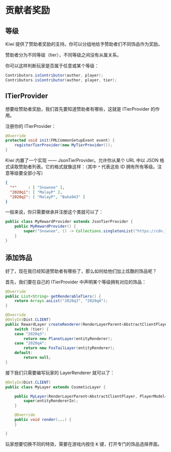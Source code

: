 # 贡献者奖励

## 等级

Kiwi 提供了赞助者奖励的支持。你可以分组地给予赞助者们不同饰品作为奖励。

赞助者分为不同等级（tier），不同等级之间没有从属关系。

你可以这样判断玩家是否属于任意或某个等级：

```java
Contributors.isContributor(author, player);
Contributors.isContributor(author, player, tier);
```

## ITierProvider

想要给赞助者奖励，我们首先要知道赞助者有哪些，这就是 ITierProvider 的作用。

注册你的 ITierProvider：

```java
@Override
protected void init(FMLCommonSetupEvent event) {
	registerTierProvider(new MyTierProvider());
}
```

Kiwi 内置了一个实现 —— JsonTierProvider。允许你从某个 URL 中以 JSON 格式读取赞助者列表。它的格式就像这样：（其中 `*` 代表这些 ID 拥有所有等级。注意等级要全部小写）

```json
{
  "*"     : [ "Snownee" ],
  "2020q1": [ "MalayP" ],
  "2020q2": [ "MalayP", "Baka943" ]
}
```

一般来说，你只需要继承并注册这个类就可以了：

```java
public class MyRewardProvider extends JsonTierProvider {
	public MyRewardProvider() {
		super("Snownee", () -> Collections.singletonList("https://cdn.jsdelivr.net/gh/Snownee/Kiwi@master/contributors.json"));
	}
}
```

## 添加饰品

好了，现在我已经知道赞助者有哪些了，那么如何给他们加上炫酷的饰品呢？

首先，我们要在自己的 ITierProvider 中声明某个等级拥有对应的饰品：

```java
@Override
public List<String> getRenderableTiers() {
	return Arrays.asList("2020q3", "2020q4");
}

@Override
@OnlyIn(Dist.CLIENT)
public RewardLayer createRenderer(RenderLayerParent<AbstractClientPlayer, PlayerModel<AbstractClientPlayer>> entityRenderer, String tier) {
	switch (tier) {
	case "2020q3":
		return new PlanetLayer(entityRenderer);
	case "2020q4":
		return new FoxTailLayer(entityRenderer);
	default:
		return null;
}
```

接下我们只需要编写玩家的 LayerRenderer 就可以了：

```java
@OnlyIn(Dist.CLIENT)
public class MyLayer extends CosmeticLayer {

	public MyLayer(RenderLayerParent<AbstractClientPlayer, PlayerModel<AbstractClientPlayer>> entityRendererIn) {
		super(entityRendererIn);
	}

	@Override
	public void render(...) {
	}

}
```

玩家想要切换不同的特效，需要在游戏内按住 <kbd>K</kbd> 键，打开专门的饰品选择界面。
